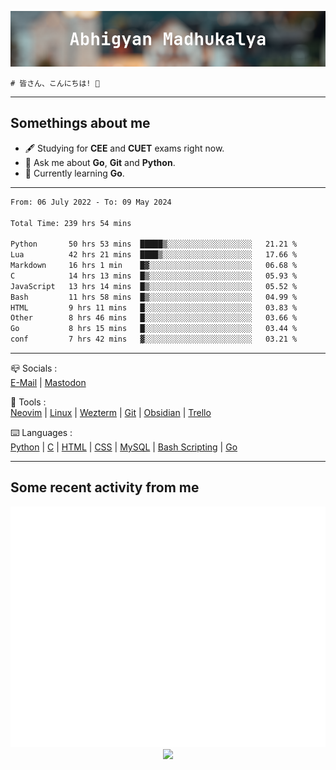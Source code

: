 ![header](./header.png)
```
# 皆さん、こんにちは! 👋
```
---

## Somethings about me
- 🖋️ Studying for **CEE** and **CUET** exams right now.
- 💬 Ask me about **Go**, **Git** and **Python**.
- 🔭 Currently learning **Go**.

---

<!--START_SECTION:waka-->

```txt
From: 06 July 2022 - To: 09 May 2024

Total Time: 239 hrs 54 mins

Python       50 hrs 53 mins  █████▒░░░░░░░░░░░░░░░░░░░   21.21 %
Lua          42 hrs 21 mins  ████▒░░░░░░░░░░░░░░░░░░░░   17.66 %
Markdown     16 hrs 1 min    █▓░░░░░░░░░░░░░░░░░░░░░░░   06.68 %
C            14 hrs 13 mins  █▒░░░░░░░░░░░░░░░░░░░░░░░   05.93 %
JavaScript   13 hrs 14 mins  █▒░░░░░░░░░░░░░░░░░░░░░░░   05.52 %
Bash         11 hrs 58 mins  █▒░░░░░░░░░░░░░░░░░░░░░░░   04.99 %
HTML         9 hrs 11 mins   █░░░░░░░░░░░░░░░░░░░░░░░░   03.83 %
Other        8 hrs 46 mins   █░░░░░░░░░░░░░░░░░░░░░░░░   03.66 %
Go           8 hrs 15 mins   █░░░░░░░░░░░░░░░░░░░░░░░░   03.44 %
conf         7 hrs 42 mins   ▓░░░░░░░░░░░░░░░░░░░░░░░░   03.21 %
```

<!--END_SECTION:waka-->

---

📪 Socials :<br>
[E-Mail](mailto:abhigyanmadhukalya@gmail.com) | <a rel="me" href="https://mastodon.social/@abhigyanmadhukalya">Mastodon</a>

🧰 Tools :<br>
[Neovim](https://neovim.oi) | [Linux](https://archlinux.org/) | [Wezterm](https://wezfurlong.org/wezterm/index.html) | [Git](https://git-scm.com/) | [Obsidian](https://obsidian.md) | [Trello](https://trello.com)

⌨️ Languages :<br>
[Python](https://python.org) | [C](https://www.iso.org/standard/74528.html) | [HTML](https://html.spec.whatwg.org/) | [CSS](https://www.w3.org/Style/CSS/Overview.en.html) | [MySQL](https://www.mysql.com/) | [Bash Scripting](https://www.gnu.org/software/bash/) | [Go](https://go.dev)

---

## Some recent activity from me
<p align="center">
  <img src="./github-metrics.svg" />
  <img src="https://github-profile-summary-cards.vercel.app/api/cards/profile-details?username=abhigyanmadhukalya&theme=github_dark" />
</p>

